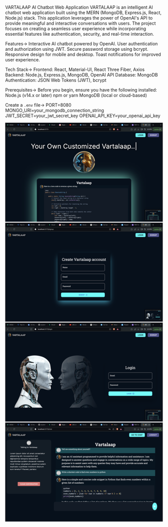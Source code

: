 VARTALAAP AI Chatbot Web Application
VARTALAAP is an intelligent AI chatbot web application built using the MERN (MongoDB, Express.js, React, Node.js) stack.
This application leverages the power of OpenAI's API to provide meaningful and interactive conversations with users. 
The project focuses on creating a seamless user experience while incorporating essential features like authentication, security, and real-time interaction.


Features->
Interactive AI chatbot powered by OpenAI.
User authentication and authorization using JWT.
Secure password storage using bcrypt.
Responsive design for mobile and desktop.
Toast notifications for improved user experience.

Tech Stack->
Frontend: React, Material-UI, React Three Fiber, Axios
Backend: Node.js, Express.js, MongoDB, OpenAI API
Database: MongoDB
Authentication: JSON Web Tokens (JWT), bcrypt

Prerequisites->
Before you begin, ensure you have the following installed:
Node.js (v14.x or later)
npm or yarn
MongoDB (local or cloud-based)

Create a `.env` file->
PORT=8080
MONGO_URI=your_mongodb_connection_string
JWT_SECRET=your_jwt_secret_key
OPENAI_API_KEY=your_openai_api_key


![Home Page](./screenshots/ss2.png)
![SignUp Page](./screenshots/ss4.png)
![Login Page](./screenshots/ss1.png)
![Chat Page](./screenshots/ss3.png)
